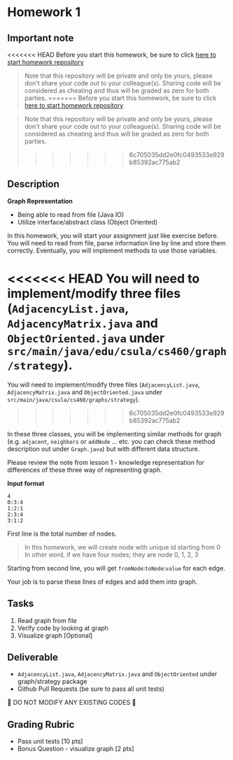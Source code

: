 # Homework 1

## Important note

<<<<<<< HEAD
Before you start this homework, be sure to click [here to start homework repository]()

> Note that this repository will be private and only be yours, please don't share your code out to your colleague(s). Sharing code will be considered as cheating and thus will be graded as zero for both parties.
=======
Before you start this homework, be sure to click [here to start homework repository](https://classroom.github.com/assignment-invitations/d81e544ad4dc4b205f3ae61d41824625)

> Note that this repository will be private and only be yours, please don't share
> your code out to your colleague(s). Sharing code will be considered as cheating
> and thus will be graded as zero for both parties.
>>>>>>> 6c705035dd2e0fc0493533e929b85392ac775ab2

## Description

**Graph Representation**

* Being able to read from file (Java IO)
* Utilize interface/abstract class (Object Oriented)

In this homework, you will start your assignment just like exercise before. You will need to read from file, parse information line by line and store them correctly. Eventually, you will implement methods to use those variables.

<<<<<<< HEAD
You will need to implement/modify three files (`AdjacencyList.java`, `AdjacencyMatrix.java` and `ObjectOriented.java` under `src/main/java/edu/csula/cs460/graph/strategy`).
=======
You will need to implement/modify three files (`AdjacencyList.java`, `AdjacencyMatrix.java` and `ObjectOriented.java` under `src/main/java/csula/cs460/graphs/strategy`).
>>>>>>> 6c705035dd2e0fc0493533e929b85392ac775ab2

In these three classes, you will be implementing similar methods for graph (e.g. `adjacent`, `neighbors` or `addNode` ... etc. you can check these method description out under `Graph.java`) but with different data structure.

Please review the note from lesson 1 - knowledge representation for differences of these three way of representing graph.

**Input format**

```
4
0:3:4
1:2:1
2:3:4
3:1:2
```

First line is the total number of nodes.

> In this homework, we will create node with unique id starting from 0  
> In other word, if we have four nodes; they are node 0, 1, 2, 3

Starting from second line, you will get `fromNode`:`toNode`:`value` for each edge.

Your job is to parse these lines of edges and add them into graph.

## Tasks

1. Read graph from file
2. Verify code by looking at graph
3. Visualize graph [Optional]

## Deliverable

* `AdjacencyList.java`, `AdjacencyMatrix.java` and `ObjectOriented` under graph/strategy package
* Github Pull Requests (be sure to pass all unit tests)

:no_entry_sign: DO NOT MODIFY ANY EXISTING CODES :no_entry_sign:

## Grading Rubric

* Pass unit tests [10 pts]
* Bonus Question - visualize graph [2 pts]
